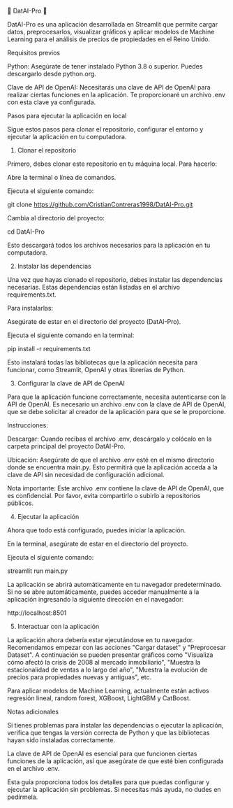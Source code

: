 🤖 DatAI-Pro 🚀

DatAI-Pro es una aplicación desarrollada en Streamlit que permite cargar datos, preprocesarlos, visualizar gráficos y aplicar modelos de Machine Learning para el análisis de precios de propiedades en el Reino Unido.

Requisitos previos

Python: Asegúrate de tener instalado Python 3.8 o superior. Puedes descargarlo desde python.org.

Clave de API de OpenAI: Necesitarás una clave de API de OpenAI para realizar ciertas funciones en la aplicación. Te proporcionaré un archivo .env con esta clave ya configurada.

Pasos para ejecutar la aplicación en local

Sigue estos pasos para clonar el repositorio, configurar el entorno y ejecutar la aplicación en tu computadora.

1. Clonar el repositorio

Primero, debes clonar este repositorio en tu máquina local. Para hacerlo:

Abre la terminal o línea de comandos.

Ejecuta el siguiente comando:

git clone https://github.com/CristianContreras1998/DatAI-Pro.git

Cambia al directorio del proyecto:

cd DatAI-Pro

Esto descargará todos los archivos necesarios para la aplicación en tu computadora.

2. Instalar las dependencias

Una vez que hayas clonado el repositorio, debes instalar las dependencias necesarias. Estas dependencias están listadas en el archivo requirements.txt.

Para instalarlas:

Asegúrate de estar en el directorio del proyecto (DatAI-Pro).

Ejecuta el siguiente comando en la terminal:

pip install -r requirements.txt

Esto instalará todas las bibliotecas que la aplicación necesita para funcionar, como Streamlit, OpenAI y otras librerías de Python.

3. Configurar la clave de API de OpenAI

Para que la aplicación funcione correctamente, necesita autenticarse con la API de OpenAI. Es necesario un archivo .env con la clave de API de OpenAI, que se debe solicitar al creador de la aplicación para que se le proporcione.

Instrucciones:

Descargar: Cuando recibas el archivo .env, descárgalo y colócalo en la carpeta principal del proyecto DatAI-Pro.

Ubicación: Asegúrate de que el archivo .env esté en el mismo directorio donde se encuentra main.py. Esto permitirá que la aplicación acceda a la clave de API sin necesidad de configuración adicional.

Nota importante: Este archivo .env contiene la clave de API de OpenAI, que es confidencial. Por favor, evita compartirlo o subirlo a repositorios públicos.

4. Ejecutar la aplicación

Ahora que todo está configurado, puedes iniciar la aplicación.

En la terminal, asegúrate de estar en el directorio del proyecto.

Ejecuta el siguiente comando:

streamlit run main.py

La aplicación se abrirá automáticamente en tu navegador predeterminado. Si no se abre automáticamente, puedes acceder manualmente a la aplicación ingresando la siguiente dirección en el navegador:

http://localhost:8501

5. Interactuar con la aplicación

La aplicación ahora debería estar ejecutándose en tu navegador. Recomendamos empezar con las acciones "Cargar dataset" y "Preprocesar Dataset". A continuación se pueden presentar gráficos como "Visualiza cómo afectó la crisis de 2008 al mercado inmobiliario", "Muestra la estacionalidad de ventas a lo largo del año", "Muestra la evolución de precios para propiedades nuevas y antiguas", etc.

Para aplicar modelos de Machine Learning, actualmente están activos regresión lineal, random forest, XGBoost, LightGBM y CatBoost.

Notas adicionales

Si tienes problemas para instalar las dependencias o ejecutar la aplicación, verifica que tengas la versión correcta de Python y que las bibliotecas hayan sido instaladas correctamente.

La clave de API de OpenAI es esencial para que funcionen ciertas funciones de la aplicación, así que asegúrate de que esté bien configurada en el archivo .env.

Esta guía proporciona todos los detalles para que puedas configurar y ejecutar la aplicación sin problemas. Si necesitas más ayuda, no dudes en pedírmela.
